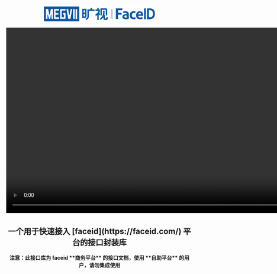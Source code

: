 <p align="center"><img src="logo_megvii_faceid.png" alt="faceid" width="300"/></p>
<p align="center"><video id="top-video" muted="" autoplay="" autobuffer="autobuffer" playsinline="playsinline" loop="" width="1000">
<source src="https://assets.faceid.com/official/banner.ee5fb1f1.mp4"><img src="https://assets.faceid.com/official/banner.ddeead71.png">
</video></p>
<h2 align="center">一个用于快速接入 [faceid](https://faceid.com/) 平台的接口封装库</h2>
<p align="center"><b>注意：此接口库为 faceid **商务平台** 的接口文档，使用 **自助平台** 的用户，请勿集成使用</b></p>








